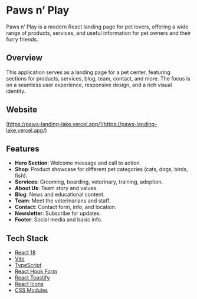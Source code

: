 # Paws n’ Play

Paws n’ Play is a modern React landing page for pet lovers, offering a wide range of products, services, and useful information for pet owners and their furry friends.

## Overview

This application serves as a landing page for a pet center, featuring sections for products, services, blog, team, contact, and more. The focus is on a seamless user experience, responsive design, and a rich visual identity.

## Website

[https://paws-landing-lake.vercel.app/](https://paws-landing-lake.vercel.app/)

## Features

- **Hero Section**: Welcome message and call to action.
- **Shop**: Product showcase for different pet categories (cats, dogs, birds, fish).
- **Services**: Grooming, boarding, veterinary, training, adoption.
- **About Us**: Team story and values.
- **Blog**: News and educational content.
- **Team**: Meet the veterinarians and staff.
- **Contact**: Contact form, info, and location.
- **Newsletter**: Subscribe for updates.
- **Footer**: Social media and basic info.

## Tech Stack

- [React 18](https://react.dev/)
- [Vite](https://vitejs.dev/)
- [TypeScript](https://www.typescriptlang.org/)
- [React Hook Form](https://react-hook-form.com/)
- [React Toastify](https://fkhadra.github.io/react-toastify/)
- [React Icons](https://react-icons.github.io/react-icons/)
- [CSS Modules](https://github.com/css-modules/css-modules)
